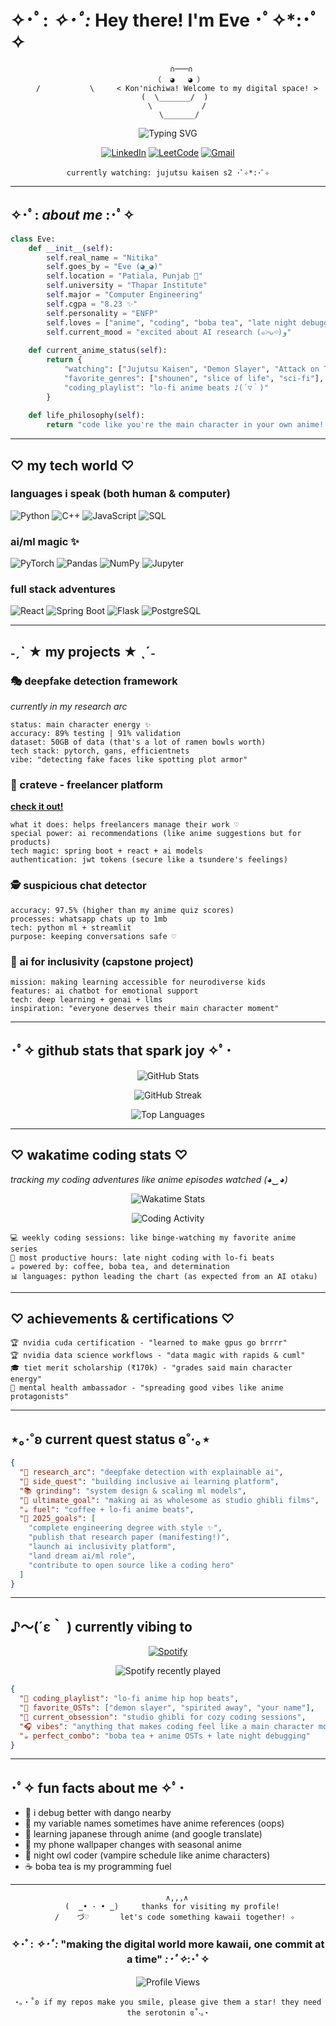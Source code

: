 # ✧･ﾟ: *✧･ﾟ:* Hey there! I'm Eve ･ﾟ✧*:･ﾟ✧

<div align="center">
  
```
      ∩───∩
     （  ◕   ◕ ）
    /           \     < Kon'nichiwa! Welcome to my digital space! >
   (  \_______/  )
    \           /
     \_______/
```

![Typing SVG](https://readme-typing-svg.herokuapp.com?font=JetBrains+Mono&size=24&duration=4000&pause=800&color=F8BBD0&center=true&vCenter=true&width=700&lines=✧+AI+%26+ML+Otaku+✧;Coding+like+it's+my+anime+arc;Building+the+future+with+✨kawaii✨+code;Computer+Engineering+%40+Thapar;Making+AI+more+inclusive+～(＾◡＾)～)

</div>

<div align="center">
  
[![LinkedIn](https://img.shields.io/badge/LinkedIn-pastel?style=flat-square&logo=linkedin&logoColor=white&color=E1BEE7)](https://linkedin.com/in/Nitika)
[![LeetCode](https://img.shields.io/badge/LeetCode-kawaii?style=flat-square&logo=LeetCode&logoColor=white&color=FFD1DC)](https://leetcode.com/nitika)
[![Gmail](https://img.shields.io/badge/Gmail-soft?style=flat-square&logo=gmail&logoColor=white&color=B8E6B8)](mailto:nitikaahlawat3@gmail.com)

`currently watching: jujutsu kaisen s2 ･ﾟ✧*:･ﾟ✧`

</div>

---

## ✧･ﾟ: *about me* :･ﾟ✧

```python
class Eve:
    def __init__(self):
        self.real_name = "Nitika"
        self.goes_by = "Eve (◕‿◕)"
        self.location = "Patiala, Punjab 🌸"
        self.university = "Thapar Institute"
        self.major = "Computer Engineering"
        self.cgpa = "8.23 ✨"
        self.personality = "ENFP" 
        self.loves = ["anime", "coding", "boba tea", "late night debugging"]
        self.current_mood = "excited about AI research (๑˃̵ᴗ˂̵)و"
        
    def current_anime_status(self):
        return {
            "watching": ["Jujutsu Kaisen", "Demon Slayer", "Attack on Titan"],
            "favorite_genres": ["shounen", "slice of life", "sci-fi"],
            "coding_playlist": "lo-fi anime beats ♪(´▽｀)"
        }
        
    def life_philosophy(self):
        return "code like you're the main character in your own anime! ✧"
```

---

## ♡ my tech world ♡

### languages i speak (both human & computer) 
![Python](https://img.shields.io/badge/python-kawaii?style=for-the-badge&logo=python&logoColor=white&color=FFB6C1)
![C++](https://img.shields.io/badge/c++-aesthetic?style=for-the-badge&logo=c%2B%2B&logoColor=white&color=DDA0DD)
![JavaScript](https://img.shields.io/badge/javascript-pastel?style=for-the-badge&logo=javascript&logoColor=white&color=F0E68C)
![SQL](https://img.shields.io/badge/SQL-soft?style=for-the-badge&logo=mysql&logoColor=white&color=B8E6B8)

### ai/ml magic ✨
![PyTorch](https://img.shields.io/badge/PyTorch-kawaii?style=for-the-badge&logo=PyTorch&logoColor=white&color=FFB6C1)
![Pandas](https://img.shields.io/badge/pandas-aesthetic?style=for-the-badge&logo=pandas&logoColor=white&color=E6E6FA)
![NumPy](https://img.shields.io/badge/numpy-dreamy?style=for-the-badge&logo=numpy&logoColor=white&color=F0F8FF)
![Jupyter](https://img.shields.io/badge/jupyter-soft?style=for-the-badge&logo=jupyter&logoColor=white&color=DDD6FE)

### full stack adventures 
![React](https://img.shields.io/badge/react-pastel?style=for-the-badge&logo=react&logoColor=white&color=B8E6B8)
![Spring Boot](https://img.shields.io/badge/spring-kawaii?style=for-the-badge&logo=spring&logoColor=white&color=FFD1DC)
![Flask](https://img.shields.io/badge/flask-aesthetic?style=for-the-badge&logo=flask&logoColor=white&color=E1BEE7)
![PostgreSQL](https://img.shields.io/badge/postgresql-dreamy?style=for-the-badge&logo=postgresql&logoColor=white&color=F5DEB3)

---

## ˗ˏˋ ★ my projects ★ ˎˊ˗

### 🎭 deepfake detection framework
*currently in my research arc* 
```
status: main character energy ✨
accuracy: 89% testing | 91% validation 
dataset: 50GB of data (that's a lot of ramen bowls worth)
tech stack: pytorch, gans, efficientnets
vibe: "detecting fake faces like spotting plot armor"
```

### 🌸 crateve - freelancer platform 
**[check it out!](https://crate-eve.vercel.app)** 
```
what it does: helps freelancers manage their work ♡
special power: ai recommendations (like anime suggestions but for products)
tech magic: spring boot + react + ai models
authentication: jwt tokens (secure like a tsundere's feelings)
```

### 🕵️ suspicious chat detector 
```
accuracy: 97.5% (higher than my anime quiz scores)
processes: whatsapp chats up to 1mb
tech: python ml + streamlit 
purpose: keeping conversations safe ♡
```

### 🌈 ai for inclusivity (capstone project)
```
mission: making learning accessible for neurodiverse kids
features: ai chatbot for emotional support
tech: deep learning + genai + llms
inspiration: "everyone deserves their main character moment"
```

---

## ･ﾟ✧ github stats that spark joy ✧ﾟ･

<div align="center">

![GitHub Stats](https://github-readme-stats.vercel.app/api?username=Nitika13&theme=buefy&hide_border=true&include_all_commits=true&count_private=true&bg_color=0d1117&title_color=F8BBD0&text_color=E6E6FA&icon_color=DDA0DD)

![GitHub Streak](https://github-readme-streak-stats.herokuapp.com/?user=Nitika13&theme=buefy&hide_border=true&background=0d1117&stroke=F8BBD0&ring=DDA0DD&fire=FFB6C1&currStreakLabel=E6E6FA&currStreakNum=F8BBD0&sideNums=E6E6FA&sideLabels=DDA0DD&dates=B8E6B8)

![Top Languages](https://github-readme-stats.vercel.app/api/top-langs/?username=Nitika13&theme=buefy&hide_border=true&include_all_commits=true&count_private=true&layout=compact&bg_color=0d1117&title_color=F8BBD0&text_color=E6E6FA)

</div>

---

## ♡ wakatime coding stats ♡
*tracking my coding adventures like anime episodes watched (◕‿◕)*

<div align="center">

![Wakatime Stats](https://github-readme-stats.vercel.app/api/wakatime?username=@Nitika13&theme=buefy&hide_border=true&bg_color=0d1117&title_color=F8BBD0&text_color=E6E6FA&icon_color=DDA0DD&layout=compact)

![Coding Activity](https://wakatime.com/share/@Nitika13/cd097b9e-0dc7-4b29-9c26-1e3d9c6b7a5c.svg)

</div>

```
💻 weekly coding sessions: like binge-watching my favorite anime series
🌙 most productive hours: late night coding with lo-fi beats
☕ powered by: coffee, boba tea, and determination
📊 languages: python leading the chart (as expected from an AI otaku)
```

---

## ♡ achievements & certifications ♡

```
🏆 nvidia cuda certification - "learned to make gpus go brrrr"
🏆 nvidia data science workflows - "data magic with rapids & cuml" 
🎓 tiet merit scholarship (₹170k) - "grades said main character energy"
💬 mental health ambassador - "spreading good vibes like anime protagonists"
```

---

## ⋆｡‧˚ʚ current quest status ɞ˚‧｡⋆

```json
{
  "🔬 research_arc": "deepfake detection with explainable ai",
  "🤖 side_quest": "building inclusive ai learning platform", 
  "📚 grinding": "system design & scaling ml models",
  "🌟 ultimate_goal": "making ai as wholesome as studio ghibli films",
  "☕ fuel": "coffee + lo-fi anime beats",
  "🎯 2025_goals": [
    "complete engineering degree with style ✨",
    "publish that research paper (manifesting!)",
    "launch ai inclusivity platform",
    "land dream ai/ml role",
    "contribute to open source like a coding hero"
  ]
}
```

---

## ♪～(´ε｀ ) currently vibing to

<div align="center">

[![Spotify](https://spotify-github-profile.vercel.app/api/spotify?background_color=0d1117&border_color=F8BBD0)](https://open.spotify.com/user/YOUR_SPOTIFY_USERNAME)

![Spotify recently played](https://spotify-recently-played-readme.vercel.app/api?user=YOUR_SPOTIFY_USERNAME&count=5&unique=true)

</div>

```json
{
  "🎵 coding_playlist": "lo-fi anime hip hop beats",
  "🎼 favorite_OSTs": ["demon slayer", "spirited away", "your name"],
  "🌸 current_obsession": "studio ghibli for cozy coding sessions",
  "🎧 vibes": "anything that makes coding feel like a main character moment",
  "☕ perfect_combo": "boba tea + anime OSTs + late night debugging"
}
```

---

## ･ﾟ✧ fun facts about me ✧ﾟ･

- 🍡 i debug better with dango nearby 
- 🌸 my variable names sometimes have anime references (oops)
- 🎌 learning japanese through anime (and google translate)
- 📱 my phone wallpaper changes with seasonal anime 
- 🌙 night owl coder (vampire schedule like anime characters)
- ☕ boba tea is my programming fuel 

---

<div align="center">

```
    ∧,,,∧
   (  ̳• · • ̳)     thanks for visiting my profile! 
   /    づ♡       let's code something kawaii together! ✧
```

### ✧･ﾟ: *✧･ﾟ:* "making the digital world more kawaii, one commit at a time" *:･ﾟ✧*:･ﾟ✧

![Profile Views](https://komarev.com/ghpvc/?username=Nitika13&label=visitors&color=F8BBD0&style=flat)

`⋆｡‧˚ʚ if my repos make you smile, please give them a star! they need the serotonin ɞ˚‧｡⋆`

</div>
